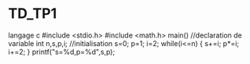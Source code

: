 # TD_TP1
langage c
#include <stdio.h>
#include <math.h>
main()
//declaration de variable
int n,s,p,i;
//initialisation
s=0;
p=1;
i=2;
while(i<=n)
{
s+=i;
p*=i;
i+=2;
}
printf("s=%d,p=%d",s,p);
